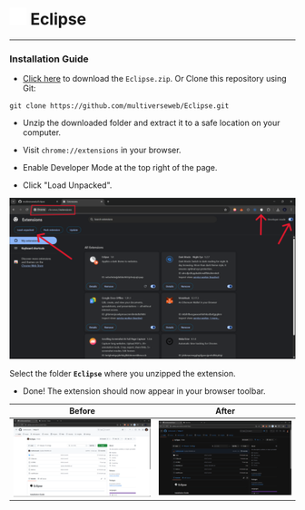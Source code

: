 # <img src="icons/icon-light.png" height="30px"> Eclipse
---
### Installation Guide

- [Click here](Eclipse.zip) to download the `Eclipse.zip`.
Or 
Clone this repository using Git: 
```
git clone https://github.com/multiverseweb/Eclipse.git
```

- Unzip the downloaded folder and extract it to a safe location on your computer.

- Visit `chrome://extensions` in your browser.

- Enable Developer Mode at the top right of the page.

- Click "Load Unpacked".

![](images/extensions.png)

Select the folder **`Eclipse`** where you unzipped the extension.

- Done! The extension should now appear in your browser toolbar.

|Before|After|
|:---:|:---:|
| ![](images/before.png) | ![](images/after.png) |
